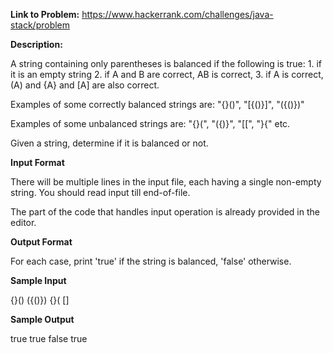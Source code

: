 **Link to Problem:** https://www.hackerrank.com/challenges/java-stack/problem

**Description:**

A string containing only parentheses is balanced if the following is true: 1. if it is an empty string 2. if A and B are correct, AB is correct, 3. if A is correct, (A) and {A} and [A] are also correct.

Examples of some correctly balanced strings are: "{}()", "[{()}]", "({()})"

Examples of some unbalanced strings are: "{}(", "({)}", "[[", "}{" etc.

Given a string, determine if it is balanced or not.


**Input Format**

There will be multiple lines in the input file, each having a single non-empty string. You should read input till end-of-file.

The part of the code that handles input operation is already provided in the editor.


**Output Format**

For each case, print 'true' if the string is balanced, 'false' otherwise.

**Sample Input**

{}()
({()})
{}(
[]

**Sample Output**

true
true
false
true
